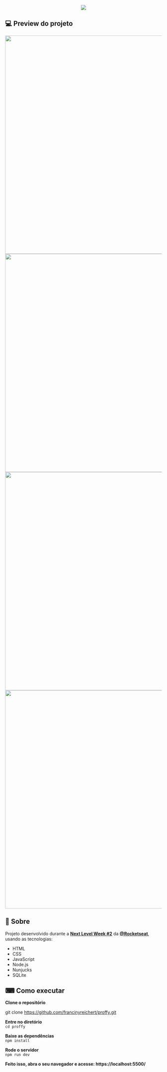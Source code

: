 <p align="center">
  <img src="https://camo.githubusercontent.com/e374677bcea8e624fe954b1bf81348f9bb4390df/68747470733a2f2f696b2e696d6167656b69742e696f2f6361706974616f2f50726f6666792f6e6c77325f36643750766c485a352e737667">
</p>

<h2>💻 Preview do projeto </h2> 
<p align="center">
  <img src="https://raw.githubusercontent.com/francinyreichert/proffy/master/public/images/project/home.PNG" width="700" style="max-width:100%;">
  <img src="https://raw.githubusercontent.com/francinyreichert/proffy/master/public/images/project/page-study.PNG" width="700" style="max-width:100%;">
  <img src="https://raw.githubusercontent.com/francinyreichert/proffy/master/public/images/project/give-classes.PNG" width="700" style="max-width:100%;">
  <img src="https://raw.githubusercontent.com/francinyreichert/proffy/master/public/images/project/page-success.png" width="700" style="max-width:100%;">
 </p>
<h2> 📖 Sobre</h2> 
  <p>Projeto desenvolvido durante a <a href="https://nextlevelweek.com/inscricao/2"><strong>Next Level Week #2</strong></a> da <a href="https://github.com/Rocketseat"><strong>@Rocketseat</strong></a>, usando as tecnologias:</p>
  <ul>
    <li> HTML </li>
    <li> CSS </li>
    <li> JavaScript </li>
    <li> Node.js </li>
    <li> Nunjucks </li>
    <li> SQLite </li>
  </ul>
  
<h2>⌨ Como executar </h2>
<strong>Clone o repositório</strong>
<p>git clone <a href="https://github.com/francinyreichert/proffy.git">https://github.com/francinyreichert/proffy.git</a></p>

<strong>Entre no diretório</strong><br>
 <code>cd proffy </code>

<strong>Baixe as dependências</strong><br>
 <code>npm install </code>

<strong>Rode o servidor</strong><br>
  <code>npm run dev</code>

<strong>Feito isso, abra o seu navegador e acesse: https://localhost:5500/</strong>

